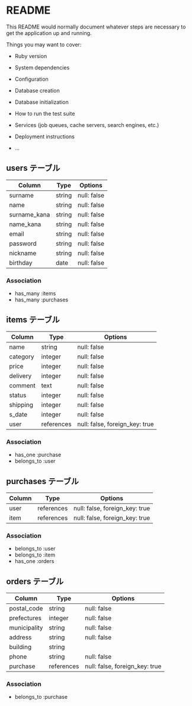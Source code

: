 # README

This README would normally document whatever steps are necessary to get the
application up and running.

Things you may want to cover:

* Ruby version

* System dependencies

* Configuration

* Database creation

* Database initialization

* How to run the test suite

* Services (job queues, cache servers, search engines, etc.)

* Deployment instructions

* ...

## users テーブル

| Column       | Type   | Options     |
| ------------ | ------ | ----------- |
| surname      | string | null: false |
| name         | string | null: false |
| surname_kana | string | null: false |
| name_kana    | string | null: false |
| email        | string | null: false |
| password     | string | null: false |
| nickname     | string | null: false |
| birthday     | date   | null: false |

### Association

- has_many :items
- has_many :purchases


## items テーブル

| Column    | Type       | Options     |
| --------- | ---------- | ----------- |
| name      | string     | null: false |
| category  | integer    | null: false |
| price     | integer    | null: false |
| delivery  | integer    | null: false |
| comment   | text       | null: false |
| status    | integer    | null: false |
| shipping  | integer    | null: false |
| s_date    | integer    | null: false |
| user      | references | null: false, foreign_key: true |

### Association

- has_one :purchase
- belongs_to :user


## purchases テーブル

| Column   | Type       | Options                        |
| -------- | ---------- | ------------------------------ |
| user     | references | null: false, foreign_key: true |
| item     | references | null: false, foreign_key: true |


### Association

- belongs_to :user
- belongs_to :item
- has_one :orders


## orders テーブル

| Column       | Type       | Options                        |
| ------------ | ---------- | ------------------------------ |
| postal_code  | string     | null: false |
| prefectures  | integer    | null: false |
| municipality | string     | null: false |
| address      | string     | null: false |
| building     | string     |             |
| phone        | string     | null: false |
| purchase     | references | null: false, foreign_key: true |

### Association

- belongs_to :purchase